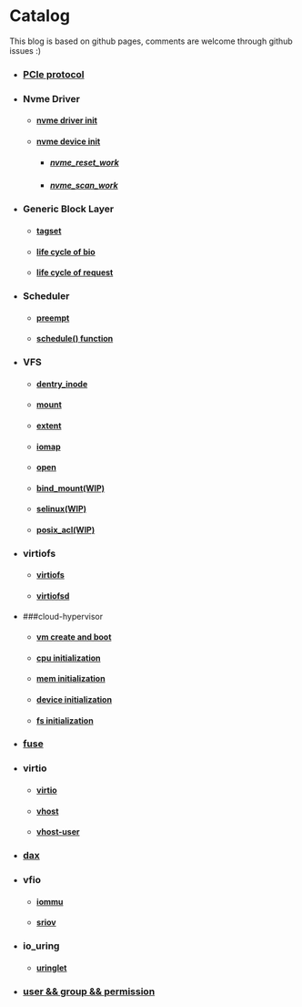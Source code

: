 # Catalog

This blog is based on github pages, comments are welcome through github issues :)

* ### [PCIe protocol](./kernel/pcie/pcie.md)
* ### Nvme Driver
    * #### [nvme driver init](./kernel/nvme/driver_init.md)
    * #### [nvme device init](./kernel/nvme/nvme_probe.md)
        * ##### [nvme_reset_work](./kernel/nvme/nvme_reset_work.md)
        * ##### [nvme_scan_work](./kernel/nvme/nvme_scan_work)
* ### Generic Block Layer
    * #### [tagset](./kernel/block/tagset.md)
    * #### [life cycle of bio](./kernel/block/bio.md)
    * #### [life cycle of request](./kernel/block/request.md)
* ### Scheduler
    * #### [preempt](./kernel/scheduler/preempt.md)
    * #### [schedule() function](./kernel/scheduler/schedule.md)
* ### VFS
    * #### [dentry_inode](./kernel/vfs/dentry_inode.md)
    * #### [mount](./kernel/vfs/mount.md)
    * #### [extent](./kernel/vfs/extent.md)
    * #### [iomap](./kernel/vfs/iomap.md)
    * #### [open](./kernel/vfs/open.md)
    * #### [bind_mount(WIP)](./kernel/vfs/bind_mount.md)
    * #### [selinux(WIP)](./kernel/vfs/selinux.md)
    * #### [posix_acl(WIP)](./kernel/vfs/posix_acl.md)
* ### virtiofs
    * #### [virtiofs](./kernel/virtiofs/virtiofs.md)
    * #### [virtiofsd](./kernel/virtiofs/virtiofsd.md)
* ###cloud-hypervisor 
    * #### [vm create and boot](./kernel/cloud-hypervisor/vm_create_boot.md)
    * #### [cpu initialization](./kernel/cloud-hypervisor/cpu.md)
    * #### [mem initialization](./kernel/cloud-hypervisor/mem.md)
    * #### [device initialization](./kernel/cloud-hypervisor/device.md)
    * #### [fs initialization](./kernel/cloud-hypervisor/fs.md)
* ### [fuse](./kernel/FUSE/fuse.md)
* ### virtio
    * #### [virtio](./kernel/virtio/virtio.md)
    * #### [vhost](./kernel/virtio/vhost.md)
    * #### [vhost-user](./kernel/virtio/vhost-user.md)
* ### [dax](./kernel/dax/dax.md)
* ### vfio
    * #### [iommu](./kernel/vfio/iommu.md)
    * #### [sriov](./kernel/vfio/sriov.md)
* ### io_uring
    * #### [uringlet](./kernel/io_uring/uringlet/uringlet.md)
* ### [user && group && permission](./kernel/user_group_permission.md)
